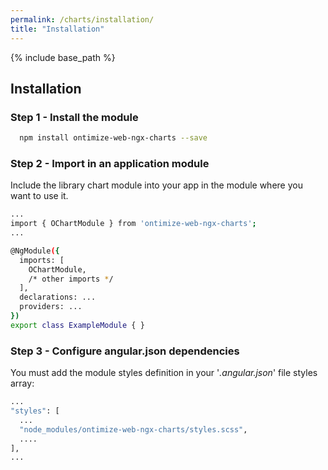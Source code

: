 ```yaml
---
permalink: /charts/installation/
title: "Installation"
---
```


{% include base_path %}

## Installation


### Step 1 - Install the module

```bash
  npm install ontimize-web-ngx-charts --save
```


### Step 2 - Import in an application module

Include the library chart module into your app in the module where you want to use it.

```bash
...
import { OChartModule } from 'ontimize-web-ngx-charts';
...

@NgModule({
  imports: [
    OChartModule,
    /* other imports */
  ],
  declarations: ...
  providers: ...
})
export class ExampleModule { }
```


### Step 3 - Configure angular.json dependencies

You must add the module styles definition in your '*.angular.json*' file styles array:

```bash
...
"styles": [
  ...
  "node_modules/ontimize-web-ngx-charts/styles.scss",
  ....
],
...
```
